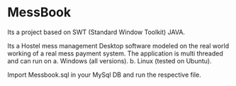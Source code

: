 # MessBook
Its a project based on SWT (Standard Window Toolkit) JAVA.

Its a Hostel mess management Desktop software modeled on the real world working of a real mess payment system.
The application is multi threaded and can run on 
 a. Windows (all versions).
 b. Linux (tested on Ubuntu).
 
Import Messbook.sql in your MySql DB and run the respective file.
 
